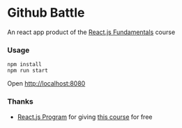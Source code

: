 # Github Battle

An react app product of the [React.js Fundamentals](http://courses.reactjsprogram.com/courses/reactjsfundamentals) course

### Usage

```
npm install
npm run start
```

Open [http://localhost:8080](http://localhost:8080)

### Thanks

- [React.js Program](http://www.reactjsprogram.com/) for giving [this course](http://courses.reactjsprogram.com/courses/reactjsfundamentals) for free
